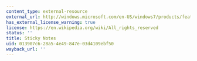 ```yaml
---
content_type: external-resource
external_url: http://windows.microsoft.com/en-US/windows7/products/features/sticky-notes
has_external_license_warning: true
license: https://en.wikipedia.org/wiki/All_rights_reserved
status: ''
title: Sticky Notes
uid: 013907c6-28a5-4e49-847e-03d4109ebf50
wayback_url: ''
---
```

